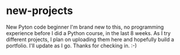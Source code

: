 # new-projects
New Pyton code beginner
I'm brand new to this, no programming experience before I did a Python course, in the last 8 weeks.
As I try different projects, I plan on uploading them here and hopefully build a portfolio.
I'll update as I go. 
Thanks for checking in. :-)
